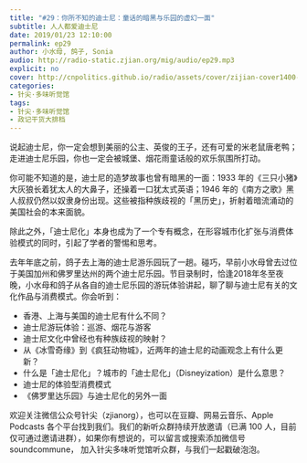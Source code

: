 ```yaml
---
title: "#29：你所不知的迪士尼：童话的暗黑与乐园的虚幻一面"
subtitle: 人人都爱迪士尼
date: 2019/01/23 12:10:00
permalink: ep29
author: 小水母, 鸽子, Sonia
audio: http://radio-static.zjian.org/mig/audio/ep29.mp3
explicit: no
cover: http://cnpolitics.github.io/radio/assets/cover/zijian-cover1400-v1.0.jpg
categories:
- 针尖·多味听觉馆
tags:
- 针尖·多味听觉馆
- 政记干货大排档
---
```


说起迪士尼，你一定会想到美丽的公主、英俊的王子，还有可爱的米老鼠唐老鸭；走进迪士尼乐园，你也一定会被城堡、烟花雨童话般的欢乐氛围所打动。

你可能不知道的是，迪士尼的造梦故事也曾有暗黑的一面：1933 年的《三只小猪》大灰狼长着犹太人的大鼻子，还操着一口犹太式英语；1946 年的《南方之歌》黑人叔叔仍然以奴隶身份出现。这些被指种族歧视的「黑历史」，折射着暗流涌动的美国社会的本来面貌。

除此之外，「迪士尼化」本身也成为了一个专有概念，在形容城市化扩张与消费体验模式的同时，引起了学者的警惕和思考。

去年年底之前，鸽子去上海的迪士尼游乐园玩了一趟。碰巧，早前小水母曾去过位于美国加州和佛罗里达州的两个迪士尼乐园。节目录制时，恰逢2018年冬至夜晚，小水母和鸽子从各自的迪士尼乐园的游玩体验讲起，聊了聊与迪士尼有关的文化作品与消费模式。你会听到：

- 香港、上海与美国的迪士尼有什么不同？
- 迪士尼游玩体验：巡游、烟花与游客
- 迪士尼文化中曾经也有种族歧视的映射？
- 从《冰雪奇缘》到《疯狂动物城》，近两年的迪士尼的动画观念上有什么更新？
- 什么是「迪士尼化」？城市的「迪士尼化」（Disneyization）是什么意思？
- 迪士尼的体验型消费模式
- 《佛罗里达乐园》与迪士尼化的另外一面

欢迎关注微信公众号针尖（zjianorg），也可以在豆瓣、网易云音乐、Apple Podcasts 各个平台找到我们。我们的新听众群持续开放邀请（已满 100 人，目前仅可通过邀请进群），如果你有想说的，可以留言或搜索添加微信号 soundcommune， 加入针尖多味听觉馆听众群，与我们一起戳破泡泡。
